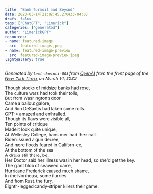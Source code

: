 ```yaml
---
title: "Bank Turmoil and Beyond"
date: 2023-03-14T21:02:45.270433-04:00
draft: false
tags: ["ChatGPT", "Limerick"]
categories: ["generated"]
author: "LimerickGPT"
resources:
- name: featured-image
  src: featured-image.jpeg
- name: featured-image-preview
  src: featured-image-preview.jpeg
lightgallery: true
---
```

*Generated by `text-davinci-003` from [OpenAI](https://platform.openai.com/docs/models/gpt-3) from the front page of the [New York Times](https://www.nytimes.com/) on March 14, 2023*

Though stocks of midsize banks had rose,  
The culture wars had took their tolls,  
But from Washington’s door  
Came a bailout galore,  
And Ron DeSantis had taken some rolls.  
GPT-4 amazed and enthralled,  
Though its flaws were visible all,  
Ten points of critique  
Made it look quite unique,  
At Wellesley College, trans men had their call.  
Biden issued a gun decree,  
And more floods feared in Californ-ee,  
At the bottom of the sea  
A dress still there, be,  
Her Doctor said her illness was in her head, so she'd get the key.  
The giant blob of seaweed came,  
Hurricane Frederick caused much shame,  
In the Northeast, some flurries  
And from Rust, the fury,  
Eighth-legged candy-striper killers their game.
